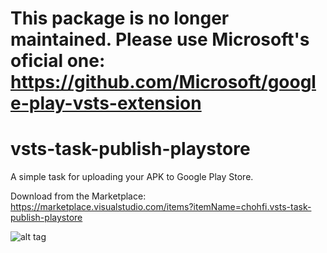 # This package is no longer maintained. Please use Microsoft's oficial one: https://github.com/Microsoft/google-play-vsts-extension

# vsts-task-publish-playstore
A simple task for uploading your APK to Google Play Store.

Download from the Marketplace:
https://marketplace.visualstudio.com/items?itemName=chohfi.vsts-task-publish-playstore

![alt tag](https://chohfi.visualstudio.com/DefaultCollection/_apis/public/build/definitions/33cb5b3c-325e-4d0f-8436-f53b49c77482/2/badge)
